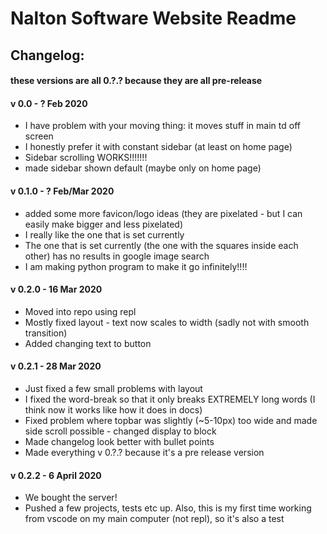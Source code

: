 # Nalton Software Website Readme

## Changelog:
#### these versions are all 0.?.? because they are all pre-release

#### v 0.0 - ? Feb 2020
- I have problem with your moving thing: it moves stuff in main td off screen  
- I honestly prefer it with constant sidebar (at least on home page)  
- Sidebar scrolling WORKS!!!!!!!  
- made sidebar shown default (maybe only on home page)  

#### v 0.1.0 - ? Feb/Mar 2020
- added some more favicon/logo ideas (they are pixelated - but I can easily make bigger and less pixelated)
- I really like the one that is set currently
- The one that is set currently (the one with the squares inside each other) has no results in google image search
- I am making python program to make it go infinitely!!!!

#### v 0.2.0 - 16 Mar 2020
- Moved into repo using repl
- Mostly fixed layout - text now scales to width (sadly not with smooth transition)
- Added changing text to button

#### v 0.2.1 - 28 Mar 2020
- Just fixed a few small problems with layout
- I fixed the word-break so that it only breaks EXTREMELY long words (I think now it works like how it does in docs)
- Fixed problem where topbar was slightly (~5-10px) too wide and made side scroll possible - changed display to block
- Made changelog look better with bullet points
- Made everything v 0.?.? because it's a pre release version

#### v 0.2.2 - 6 April 2020
- We bought the server!
- Pushed a few projects, tests etc up. Also, this is my first time working from vscode on my main computer (not repl), so it's also a test